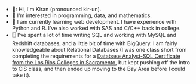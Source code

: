 - 👋: Hi, I'm Kiran (pronounced kir-un).
- 👀 I'm interested in programming, data, and mathematics.
- 🌱 I am currently learning web development. I have experience with Python and R. I've also worked with SAS and C/C++ back in college.
- :file_cabinet: I've spent a lot of time writing SQL and working with MySQL and Redshift databases, and a little bit of time with BigQuery. I am fairly knowledgeable about Relational Databases (I was one class short from completing the requirements for a [Database Analyst-SQL Certificate from the Los Rios Colleges in Sacramento](https://crc.losrios.edu/academics/programs-and-majors/computer-information-science), but kept pushing off the Intro to CIS class, and then ended up moving to the Bay Area before I could take it).

<!---
kiranbanger/kiranbanger is a ✨ special ✨ repository because its `README.md` (this file) appears on your GitHub profile.
You can click the Preview link to take a look at your changes.
--->


